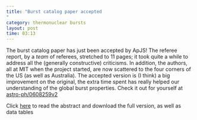 ```yaml
---
title: "Burst catalog paper accepted"
category: thermonuclear bursts
layout: post
time: 03:13
---
```

<!-- header generated from blosxom format post; make_header.pl 23.1.2022 -->
<p>
<!-- created by convert.pl on Mon Jan 30 02:48:25 EST 2012 -->
<!-- converted from ../2008/06/burst-catalog-paper-accepted.html -->
<!-- Post timestamp Tuesday, June 17, 2008 11:13 AM -->
<!-- touch -t 200806171113 -->
<!-- Labels: 2008, papers, thermonuclear bursts -->
      The burst catalog paper has just been accepted by ApJS! The referee report, by a <em>team</em> of referees, stretched to 11 pages; it took quite a while to address all the (generally constructive) criticisms. In addition, the authors, all at MIT when the project started, are now scattered to the four corners of the US (as well as Australia). The accepted version is (I think) a big improvement on the original, the extra time spent has really helped our understanding of the global burst properties. Check it out for yourself at <a href="http://arxiv.org/abs/astro-ph/0608259">astro-ph/0608259v2</a>
<p>
Click 
<!-- http://users.monash.edu.au/~dgallow/2006/08/thermonuclear-bursts-observed-by-rxte.html -->
<a href="thermonuclear%20bursts/rxte-catalog.html">here</a>
to read the abstract and download the full version, as well as data tables
